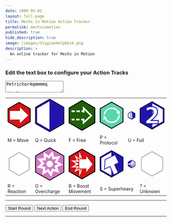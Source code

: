 ```yaml
---
date: 2000-05-01
layout: full-page
title: Mechs in Motion Action Tracker
permalink: mechsinmotion
published: true
hide_description: true
image: /images/StygianHelpDesk.png
description: >
  An online tracker for Mechs in Motion
---
```


<div class="mechCard">
  <h3>Edit the text box to configure your Action Tracks</h3>
  <div class="row">
    <div class="col-4">
      <textarea id="quickEntry">Petrichor4qmmmmq&#10;
Absalom-33mmqqoq&#10;
Titania6pmmppmqmmppqmpp&#10;
Margreave3mqqoq&#10;
Berserker5mmmmqq&#10;
Assault4mmmmqs&#10;
Elite4qmmmqqmmmuf&#10;
Goliath3qmmq&#10;
Priest5qqmmmmm</textarea>
    </div>
    <div class="col-8">
      <table id="motionKey">
        <tr>
          <td><img class="actionImg" src="/assets/generator_resources/mechHexes/movehex.png"></td>
          <td><img class="actionImg" src="/assets/generator_resources/mechHexes/quickactionhex.png"></td>
          <td><img class="actionImg" src="/assets/generator_resources/mechHexes/freeactionhex.png"></td>
          <td><img class="actionImg" src="/assets/generator_resources/mechHexes/protocolhex.png"></td>
          <td><img class="actionImg" src="/assets/generator_resources/mechHexes/fullaction1hex.png"></td>
          <td><img class="actionImg" src="/assets/generator_resources/mechHexes/fullaction2hex.png"></td>
        </tr>
        <tr>
          <td>
            M = Move
          </td>
          <td>
            Q = Quick
          </td>
          <td>
            F = Free
          </td>
          <td>
            P = Protocol
          </td>
          <td colspan="2">
            U = Full
          </td>
        </tr>
        <tr>
          <td><img class="actionImg" src="/assets/generator_resources/mechHexes/white.png"></td>
          <td><img class="actionImg" src="/assets/generator_resources/mechHexes/overchargehex.png"></td>
          <td><img class="actionImg" src="/assets/generator_resources/mechHexes/boostmovehex.png"></td>
          <td><img class="actionImg" src="/assets/generator_resources/mechHexes/superheavyhex1.png"></td>
          <td><img class="actionImg" src="/assets/generator_resources/mechHexes/superheavyhex2.png"></td>
          <td><img class="actionImg" src="/assets/generator_resources/mechHexes/white.png"></td>
        </tr>
        <tr>
          <td>
            R = Reaction
          </td>
          <td>
            O = Overcharge
          </td>
          <td>
            B = Boost Movement
          </td>
          <td colspan="2">
            S = Superheavy
          </td>
          <td>
            ? = Unknown
          </td>
        </tr>
      </table>
    </div>
  </div>
  <hr>
  <button class="stygian-button" type="button" onclick="startRound()">Start Round</button>
  <button class="stygian-button" type="button" onclick="nextAction()">Next
    Action</button>
  <button class="stygian-button" type="button" onclick="endRound()">End Round</button>
  <hr>
  <table id="mechtracks"></table>
</div>

<!--Necessary for allowing the sticky buttons and background changes-->
<style>

hy-push-state, hy-drawer {
overflow: clip;
display: contents;
}

</style>

<script async src="/assets/generator_resources/mechsinmotion.js" language="javascript" type="text/javascript"></script>
